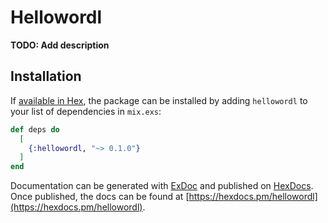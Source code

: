 # Hellowordl

**TODO: Add description**

## Installation

If [available in Hex](https://hex.pm/docs/publish), the package can be installed
by adding `hellowordl` to your list of dependencies in `mix.exs`:

```elixir
def deps do
  [
    {:hellowordl, "~> 0.1.0"}
  ]
end
```

Documentation can be generated with [ExDoc](https://github.com/elixir-lang/ex_doc)
and published on [HexDocs](https://hexdocs.pm). Once published, the docs can
be found at [https://hexdocs.pm/hellowordl](https://hexdocs.pm/hellowordl).

